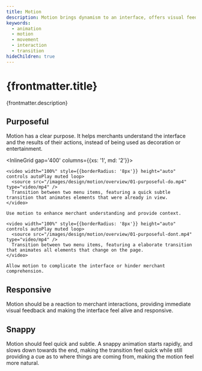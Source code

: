 ```yaml
---
title: Motion
description: Motion brings dynamism to an interface, offers visual feedback and aids merchants understanding the outcomes of their actions.
keywords:
  - animation
  - motion
  - movement
  - interaction
  - transition
hideChildren: true
---
```


# {frontmatter.title}

<Lede>{frontmatter.description}</Lede>

<Subnav />

## Purposeful

Motion has a clear purpose. It helps merchants understand the interface and the results of their actions, instead of being used as decoration or entertainment.

<InlineGrid gap='400' columns={{xs: '1', md: '2'}}>

  <Do>
  
    <video width="100%" style={{borderRadius: '8px'}} height="auto" controls autoPlay muted loop>
      <source src="/images/design/motion/overview/01-purposeful-do.mp4" type="video/mp4" />
      Transition between two menu items, featuring a quick subtle transition that animates elements that were already in view.
    </video>

    Use motion to enhance merchant understanding and provide context.

  </Do>

  <Dont>

    <video width="100%" style={{borderRadius: '8px'}} height="auto" controls autoPlay muted loop>
      <source src="/images/design/motion/overview/01-purposeful-dont.mp4" type="video/mp4" />
      Transition between two menu items, featuring a elaborate transition that animates all elements that change on the page.
    </video>

    Allow motion to complicate the interface or hinder merchant comprehension.

  </Dont>
  
</InlineGrid>

## Responsive

Motion should be a reaction to merchant interactions, providing immediate visual feedback and making the interface feel alive and responsive.

## Snappy

Motion should feel quick and subtle.
A snappy animation starts rapidly, and slows down towards the end, making the transition feel quick while still providing a cue as to where things are coming from, making the motion feel more natural.
